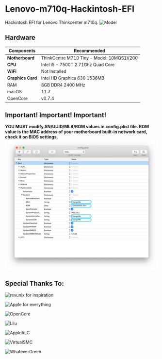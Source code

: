 # Lenovo-m710q-Hackintosh-EFI
 Hackintosh EFI for Lenovo Thinkcenter m710q.
![Model](https://fardincompteq.com/wp-content/uploads/2018/03/M700-Tiny-600x600.png)

## Hardware
Components | Recommended
------------ | -------------
**Motherboard** | ThinkCentre M710 Tiny - Model: 10MQS1V200
**CPU** | Intel i5 - 7500T 2.71Ghz Quad Core
**WiFi** | Not Installed
**Graphics Card** | Intel HD Graphics 630 1536MB
RAM | 8GB  DDR4 2400 MHz
macOS | 11.7
OpenCore | v0.7.4

## Important! Important! Important!

**YOU MUST modify SN/UUID/MLB/ROM values in config.plist file. ROM value is the MAC address of your motherboard built-in network card, check it on BIOS settings.**
![SN/UUID/MLB](https://github.com/revunix/GIGABYTE-X399-Designare-EX/blob/main/images/MLBUUIDSN.png?raw=true)

## Special Thanks To:

![revunix](https://github.com/revunix/ThinkCentre-M710Q) for inspiration

![Apple](https://apple.com) for everything

![OpenCore](https://github.com/acidanthera/OpenCorePkg/releases/latest)

![Lilu](https://github.com/acidanthera/Lilu/releases/latest) 

![AppleALC](https://github.com/acidanthera/AppleALC/releases/latest)

![VirtualSMC](https://github.com/acidanthera/VirtualSMC/releases/latest) 

![WhateverGreen](https://github.com/acidanthera/whatevergreen/releases/latest) 

